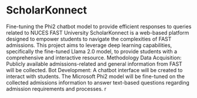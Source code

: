 # ScholarKonnect 
Fine-tuning the Phi2 chatbot model to provide efficient responses to queries related to NUCES FAST University
ScholarKonnect is a web-based platform designed to empower students to navigate the complexities of FAST admissions. This project aims to leverage deep learning capabilities, specifically the fine-tuned Llama 2.0 model, to provide students with a comprehensive and interactive resource.
Methodology
Data Acquisition:
Publicly available admissions-related and general information from FAST will be collected.
Bot Development:
A chatbot interface will be created to interact with students.
The Microsoft Phi2 model will be fine-tuned on the collected admissions information to answer text-based questions regarding admission requirements and processes.
r
